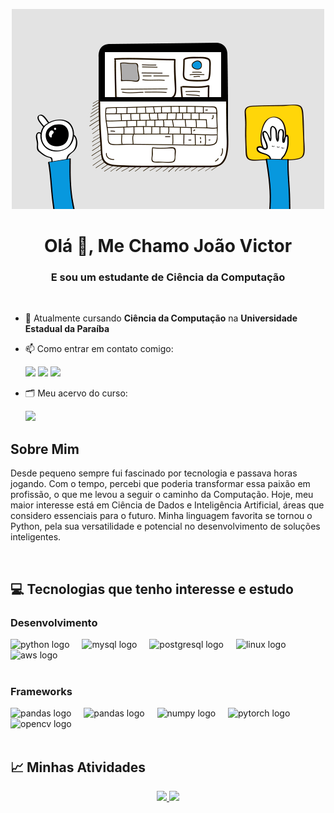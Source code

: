<p align="center"><img src="https://github.com/JVAS42/JVAS42/blob/main/src/icon-dev.gif" alt="Jvas Dev Banner"></p>
<h1 align="center">Olá 👋, Me Chamo João Victor</h1>
<h3 align="center">E sou um estudante de Ciência da Computação</h3>

<br>

<ul>
<li><p>🔭 Atualmente cursando <strong>Ciência da Computação</strong> na <strong>Universidade Estadual da Paraíba</strong></p>
</li>
<li><p>📫 Como entrar em contato comigo:</p>
<div> 
  <a href="https://www.linkedin.com/in/jvas42/" target="_blank"><img src="https://img.shields.io/badge/LinkedIn-0077B5?style=for-the-badge&logo=linkedin&logoColor=white"></a>
  <a href = "mailto:jvasprogramando@gmail.com" target="_blank"><img src="https://img.shields.io/badge/-Gmail-%23333?style=for-the-badge&logo=gmail&logoColor=white" target="_blank"></a>
  <a href = "https://t.me/jvas42" target="_blank"><img src="https://img.shields.io/badge/Telegram-2CA5E0?style=for-the-badge&logo=telegram&logoColor=white" target="_blank"></a>
</div>
<li><p>🗂️ Meu acervo do curso:</p>
<div> 
  <a href = "https://drive.google.com/drive/folders/1NTvARHtG5O288XmXabTg3z1-M2ezAbW1?usp=drive_link" target="_blank"><img src="https://img.shields.io/badge/Google_Cloud-4285F4?style=for-the-badge&logo=google-cloud&logoColor=white" target="_blank"></a>
</div>

</li>
</ul>
<h2 id="about-me">Sobre Mim</h2>
<p>
Desde pequeno sempre fui fascinado por tecnologia e passava horas jogando. Com o tempo, percebi que poderia transformar essa paixão em profissão, o que me levou a seguir o caminho da Computação. Hoje, meu maior interesse está em Ciência de Dados e Inteligência Artificial, áreas que considero essenciais para o futuro. Minha linguagem favorita se tornou o Python, pela sua versatilidade e potencial no desenvolvimento de soluções inteligentes.
</p>
<br>

<h2 id="stack">💻 Tecnologias que tenho interesse e estudo</h2>
<h3 id="languages">Desenvolvimento</h3>
<div align="left">
  <img src="https://cdn.jsdelivr.net/gh/devicons/devicon@latest/icons/python/python-original.svg" height="50" alt="python logo"  />
  <img width="12" />
  <img src="https://cdn.jsdelivr.net/gh/devicons/devicon/icons/mysql/mysql-original.svg" height="50" alt="mysql logo"  />
  <img width="12" />
  <img src="https://cdn.jsdelivr.net/gh/devicons/devicon@latest/icons/postgresql/postgresql-original.svg" height="50" alt="postgresql logo"  />
  <img width="12" />
  <img src="https://cdn.jsdelivr.net/gh/devicons/devicon/icons/linux/linux-original.svg" height="50" alt="linux logo"  />
  <img width="12" />
  <img src="https://cdn.jsdelivr.net/gh/devicons/devicon@latest/icons/amazonwebservices/amazonwebservices-original-wordmark.svg" height="50" alt="aws logo"  />
  <img width="12" />
</div>

<br>

<h3 id="frameworks">Frameworks</h3>
<div align="left">
  <img src="https://cdn.jsdelivr.net/gh/devicons/devicon@latest/icons/django/django-plain.svg" height="50" alt="pandas logo"  />
  <img width="12" />
  <img src="https://cdn.jsdelivr.net/gh/devicons/devicon@latest/icons/pandas/pandas-original.svg" height="50" alt="pandas logo"  />
  <img width="12" />
  <img src="https://cdn.jsdelivr.net/gh/devicons/devicon@latest/icons/numpy/numpy-original.svg" height="50" alt="numpy logo"  />
  <img width="12" />
  <img src="https://cdn.jsdelivr.net/gh/devicons/devicon@latest/icons/pytorch/pytorch-original.svg" height="50" alt="pytorch logo"  />
  <img width="12" />
  <img src="https://cdn.jsdelivr.net/gh/devicons/devicon@latest/icons/opencv/opencv-original.svg" height="50" alt="opencv logo"  />
  <img width="12" />
</div>

<br>

<h2 id="stats">📈 Minhas Atividades</h2>
<div align=center>
  <a href="https://github.com/JVAS42">
  <img height="200em" src="https://github-readme-stats.vercel.app/api?username=JVAS42&show_icons=true&theme=jolly&include_all_commits=true&count_private=true"/>
  <img height="200em" src="https://github-readme-stats.vercel.app/api/top-langs/?username=JVAS42&layout=compact&langs_count=7&theme=jolly"/>
</div>
